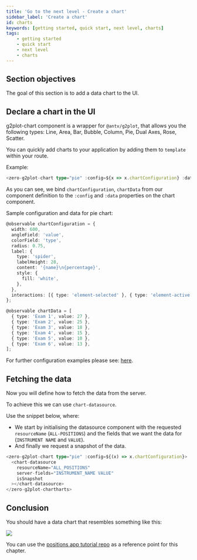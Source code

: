 ```yaml
---
title: 'Go to the next level - Create a chart'
sidebar_label: 'Create a chart'
id: charts
keywords: [getting started, quick start, next level, charts]
tags:
    - getting started
    - quick start
    - next level
    - charts
---
```


## Section objectives
The goal of this section is to add a data chart to the UI.

## Declare a chart in the UI

g2plot-chart component is a wrapper for `@antv/g2plot`, that allows you the following types: Line, Area, Bar, Bubble, Column, Pie, Dual Axes, Rose, Scatter.

You can quickly add charts to your application by adding them to `template` within your route.

Example:

```typescript title='home.template.ts'
<zero-g2plot-chart type="pie" :config=${x => x.chartConfiguration} :data=${x => x.chartData}></zero-g2plot-chart>
```

As you can see, we bind `chartConfiguration`, `chartData` from our component definition to the `:config` and `:data` properties on the chart component.

Sample configuration and data for pie chart:

```typescript title='home.ts'
@observable chartConfiguration = {
  width: 600,
  angleField: 'value',
  colorField: 'type',
  radius: 0.75,
  label: {
    type: 'spider',
    labelHeight: 28,
    content: '{name}\n{percentage}',
    style: {
      fill: 'white',
    },
  },
  interactions: [{ type: 'element-selected' }, { type: 'element-active' }],
};

@observable chartData = [
  { type: 'Exam 1', value: 27 },
  { type: 'Exam 2', value: 25 },
  { type: 'Exam 3', value: 18 },
  { type: 'Exam 4', value: 15 },
  { type: 'Exam 5', value: 10 },
  { type: 'Exam 6', value: 13 },
];
```

For further configuration examples please see: [here](https://g2plot.antv.vision/en/examples/gallery).

## Fetching the data
Now you will define how to fetch the data from the server.

To achieve this we can use `chart-datasource`.

Use the snippet below, where:

- We start by initialising the datasource component with the requested `resourceName` (`ALL-POSITIONS`) and the fields that we want the data for (`INSTRUMENT NAME` and `VALUE`).
- And finally we request a snapshot of the data.

```typescript title="home.template.ts"
<zero-g2plot-chart type="pie" :config=${(x) => x.chartConfiguration}>
  <chart-datasource
    resourceName="ALL_POSITIONS"
    server-fields="INSTRUMENT_NAME VALUE"
    isSnapshot
  ></chart-datasource>
</zero-g2plot-chartharts>
```

## Conclusion
You should have a data chart that resembles something like this:

![](/img/charts.png)

You can use the [positions app tutorial repo](https://github.com/genesiscommunitysuccess/positions-app-tutorial/tree/Complete_positions_app/client/web/src/routes/home) as a reference point for this chapter.